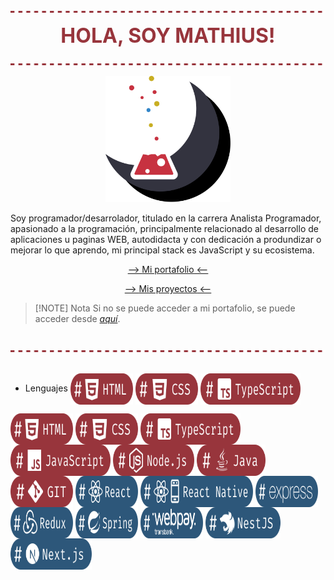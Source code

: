 

<p align="center">
<img src="./src/assets/divider.svg" />
<p align="center">
<font size="6" color="#98353C">
    <strong>HOLA, SOY MATHIUS!</strong>
</font>
</p>
<img src="./src/assets/divider.svg" />
</p>

<p align="center">
<img width="200" src="./src/icons/pipe.svg" />
</p>

Soy programador/desarrolador, titulado en la carrera Analista Programador, apasionado a la programación, principalmente relacionado al desarrollo de aplicaciones u paginas WEB, autodidacta y con dedicación a produndizar o mejorar lo que aprendo, mi principal stack es JavaScript y su ecosistema.

<p align="center">
<a href="https://mathiussolis.dev/">--> <u>Mi portafolio</u> <--</a>
</p>
<p align="center">
<a href="https://mathiussolis.dev/">--> <u>Mis proyectos</u> <--</a>
</p>

> [!NOTE] Nota
> Si no se puede acceder a mi portafolio, se puede acceder desde [*aquí*](https://mathiussolis.vercel.app/).

<br/>
<img src="./src/assets/divider.svg" />
<br/>
<br/>
<ul>
<li>
Lenguajes
<img style="display:inline-block;" width="100" height="50" align="center" src="./src/icons/html.svg" />
<img style="display:inline-block;" width="100"height="50"  align="center" src="./src/icons/css.svg" />
<img style="display:inline-block;" width="160"height="50"  align="center" src="./src/icons/typescript.svg" />
</li>
</ul>
<img style="display:inline-block;" width="100" height="50" align="center" src="./src/icons/html.svg" />
<img style="display:inline-block;" width="100"height="50"  align="center" src="./src/icons/css.svg" />
<img style="display:inline-block;" width="160"height="50"  align="center" src="./src/icons/typescript.svg" />
<img width="160"height="50"  align="center" src="./src/icons/javascript.svg" />
<img width="130"height="50"  align="center" src="./src/icons/nodejs.svg" />
<img width="110"height="50"  align="center" src="./src/icons/java.svg" />
<img width="100" height="50" align="center" src="./src/icons/git.svg" />
<img width="100" height="50" align="center" src="./src/icons/react.svg" />
<img width="180" height="50" align="center" src="./src/icons/react-native.svg" />
<img width="100" height="50" align="center" src="./src/icons/express.svg" />
<img width="100"height="50"  align="center" src="./src/icons/redux.svg" />
<img width="100" height="50" align="center" src="./src/icons/spring.svg" />
<img width="100" height="50" align="center" src="./src/icons/webpay.svg" />
<img width="120" height="50" align="center" src="./src/icons/nestjs.svg" />
<img width="130" height="50" align="center" src="./src/icons/nextjs.svg" />
